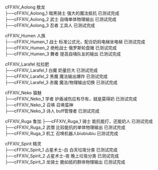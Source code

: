 cFFXIV_Aolong 敖龙  
  ├──cFFXIV_Aolong_1 暗黑骑士 强大的魔法抵抗 已测试完成  
  ├──cFFXIV_Aolong_2 武士 自嗨单体物理输出 已测试完成  
  ├──cFFXIV_Aolong_3 忍者 工具人 已测试完成  

cFFXIV_Humen 人族  
  ├──cFFXIV_Humen_1 战士 标准公式光，配合奶妈电梯坐电梯 已测试完成  
  ├──cFFXIV_Humen_2 绝枪战士 俄罗斯轮盘赌 已测试完成  
  ├──cFFXIV_Humen_3 舞者 提高自嗨队友的输出 已测试完成  

cFFXIV_Larafel 拉拉肥  
  ├──cFFXIV_Larafel_1 白魔 奶量巨大 已测试完成  
  ├──cFFXIV_Larafel_2 黑魔 魔法输出爆炸 已测试完成  
  ├──cFFXIV_Larafel_3 赤魔 魔法/物理输出切换 已测试完成  

cFFXIV_Neko 猫魅  
  ├──cFFXIV_Neko_1 学者 护盾减伤应有尽有，就是莫得奶 已测试完成  
  ├──cFFXIV_Neko_2 召唤 召唤蛮神  
  ├──cFFXIV_Neko_3 诗人 buff管理者 已测试完成  

cFFXIV_Ruga 鲁加
  ├──cFFXIV_Ruga_1 骑士 能抗能打，还能奶人 已测试完成  
  ├──cFFXIV_Ruga_2 武僧 比较能抗的单体物理输出 已测试完成  
  ├──cFFXIV_Ruga_3 机工 召唤机器人biubiubiu 已测试完成   

cFFXIV_Spirit 精灵  
  ├──cFFXIV_Spirit_1 占星术士-白 白天垃圾分类 已测试完成  
  ├──cFFXIV_Spirit_2 占星术士-夜 晚上垃圾分类 已测试完成  
  ├──cFFXIV_Spirit_3 龙骑士 脆如纸的群体物理输出 已测试完成  